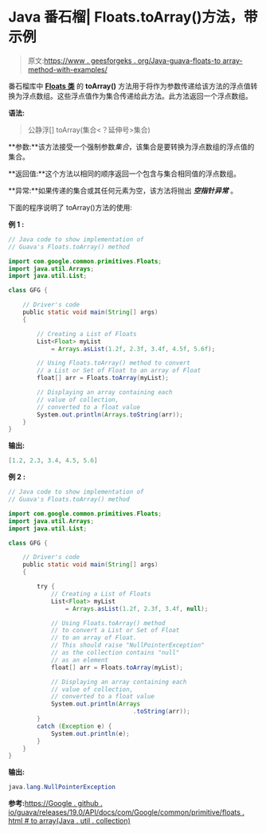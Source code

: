 # Java 番石榴| Floats.toArray()方法，带示例

> 原文:[https://www . geesforgeks . org/Java-guava-floats-to array-method-with-examples/](https://www.geeksforgeeks.org/java-guava-floats-toarray-method-with-examples/)

番石榴库中 **[Floats 类](https://www.geeksforgeeks.org/floats-class-guava-java/)** 的 **toArray()** 方法用于将作为参数传递给该方法的浮点值转换为浮点数组。这些浮点值作为集合传递给此方法。此方法返回一个浮点数组。

**语法:**

> 公静浮[] toArray(集合<？延伸号>集合)

**参数:**该方法接受一个强制参数*集合*，该集合是要转换为浮点数组的浮点值的集合。

**返回值:**这个方法以相同的顺序返回一个包含与集合相同值的浮点数组。

**异常:**如果传递的集合或其任何元素为空，该方法将抛出 ***空指针异常*** 。

下面的程序说明了 toArray()方法的使用:

**例 1 :**

```java
// Java code to show implementation of
// Guava's Floats.toArray() method

import com.google.common.primitives.Floats;
import java.util.Arrays;
import java.util.List;

class GFG {

    // Driver's code
    public static void main(String[] args)
    {

        // Creating a List of Floats
        List<Float> myList
            = Arrays.asList(1.2f, 2.3f, 3.4f, 4.5f, 5.6f);

        // Using Floats.toArray() method to convert
        // a List or Set of Float to an array of Float
        float[] arr = Floats.toArray(myList);

        // Displaying an array containing each
        // value of collection,
        // converted to a float value
        System.out.println(Arrays.toString(arr));
    }
}
```

**输出:**

```java
[1.2, 2.3, 3.4, 4.5, 5.6]

```

**例 2 :**

```java
// Java code to show implementation of
// Guava's Floats.toArray() method

import com.google.common.primitives.Floats;
import java.util.Arrays;
import java.util.List;

class GFG {

    // Driver's code
    public static void main(String[] args)
    {

        try {
            // Creating a List of Floats
            List<Float> myList
                = Arrays.asList(1.2f, 2.3f, 3.4f, null);

            // Using Floats.toArray() method
            // to convert a List or Set of Float
            // to an array of Float.
            // This should raise "NullPointerException"
            // as the collection contains "null"
            // as an element
            float[] arr = Floats.toArray(myList);

            // Displaying an array containing each
            // value of collection,
            // converted to a float value
            System.out.println(Arrays
                                   .toString(arr));
        }
        catch (Exception e) {
            System.out.println(e);
        }
    }
}
```

**输出:**

```java
java.lang.NullPointerException

```

**参考:**[https://Google . github . io/guava/releases/19.0/API/docs/com/Google/common/primitive/floats . html # to array(Java . util . collection)](https://google.github.io/guava/releases/19.0/api/docs/com/google/common/primitives/Floats.html#toArray(java.util.Collection))